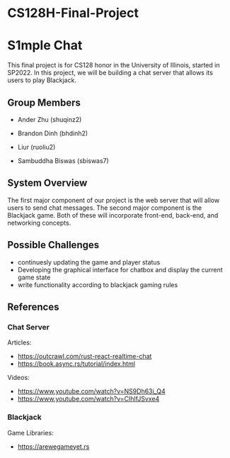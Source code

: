 # CS128H-Final-Project

# S1mple Chat

This final project is for CS128 honor in the University of Illinois, started in SP2022. In this project, we will be building a chat server that allows its users to play Blackjack.

## Group Members

- Ander Zhu (shuqinz2)

- Brandon Dinh (bhdinh2)

- Liur (ruoliu2)

- Sambuddha Biswas (sbiswas7)

## System Overview

The first major component of our project is the web server that will allow users to send chat messages. The second major component is the Blackjack game. Both of these will incorporate front-end, back-end, and networking concepts.

## Possible Challenges

- continuesly updating the game and player status
- Developing the graphical interface for chatbox and display the current game state
- write functionality according to blackjack gaming rules

## References

### Chat Server

Articles:

- https://outcrawl.com/rust-react-realtime-chat
- https://book.async.rs/tutorial/index.html

Videos:

- https://www.youtube.com/watch?v=NS9Dh63i_Q4
- https://www.youtube.com/watch?v=CIhlfJSvxe4

### Blackjack

Game Libraries: 

- https://arewegameyet.rs
